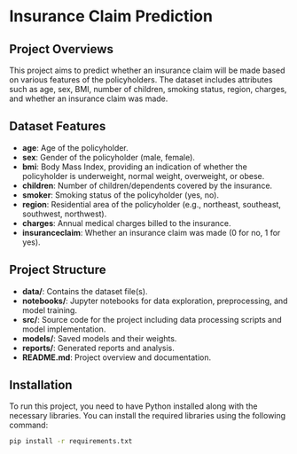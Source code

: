 # Insurance Claim Prediction

## Project Overviews

This project aims to predict whether an insurance claim will be made based on various features of the policyholders. The dataset includes attributes such as age, sex, BMI, number of children, smoking status, region, charges, and whether an insurance claim was made.

## Dataset Features

- **age**: Age of the policyholder.
- **sex**: Gender of the policyholder (male, female).
- **bmi**: Body Mass Index, providing an indication of whether the policyholder is underweight, normal weight, overweight, or obese.
- **children**: Number of children/dependents covered by the insurance.
- **smoker**: Smoking status of the policyholder (yes, no).
- **region**: Residential area of the policyholder (e.g., northeast, southeast, southwest, northwest).
- **charges**: Annual medical charges billed to the insurance.
- **insuranceclaim**: Whether an insurance claim was made (0 for no, 1 for yes).

## Project Structure

- **data/**: Contains the dataset file(s).
- **notebooks/**: Jupyter notebooks for data exploration, preprocessing, and model training.
- **src/**: Source code for the project including data processing scripts and model implementation.
- **models/**: Saved models and their weights.
- **reports/**: Generated reports and analysis.
- **README.md**: Project overview and documentation.

## Installation

To run this project, you need to have Python installed along with the necessary libraries. You can install the required libraries using the following command:

```bash
pip install -r requirements.txt

